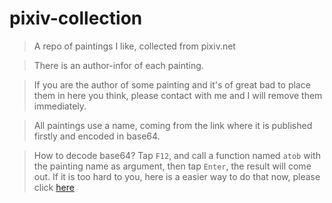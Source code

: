 # pixiv-collection

> A repo of paintings I like, collected from pixiv.net

> There is an author-infor of each painting.

> If you are the author of some painting and it's of great bad to place them in here you think, please contact with me and I will remove them immediately.

> All paintings use a name, coming from the link where it is published firstly and encoded in base64.

> How to decode base64? Tap `F12`, and call a function named `atob` with the painting name as argument, then tap `Enter`, the result will come out. If it is too hard to you, here is a easier way to do that now, please click [here](https://saber2pr.github.io/base64-app/)
